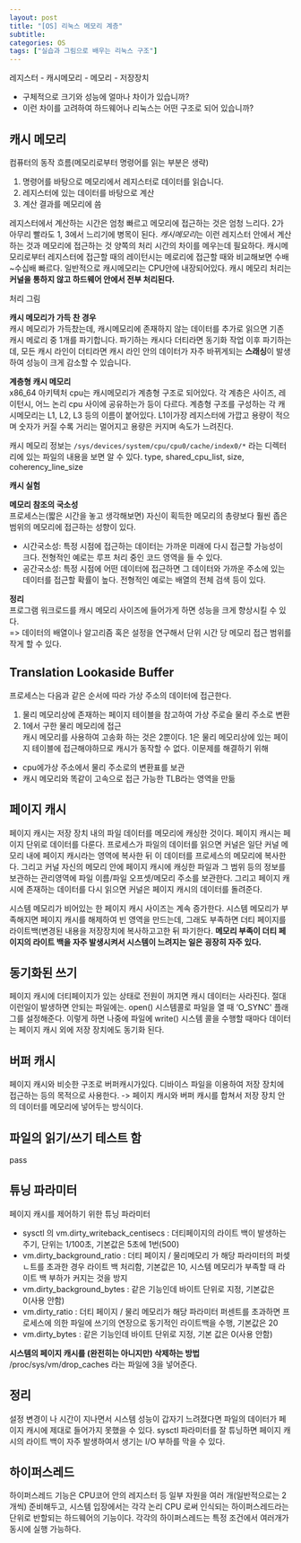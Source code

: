 ```yaml
---
layout: post
title: "[OS] 리눅스 메모리 계층"
subtitle:
categories: OS
tags: ["실습과 그림으로 배우는 리눅스 구조"]
---
```

  
레지스터 - 캐시메모리 - 메모리 - 저장장치  
* 구체적으로 크기와 성능에 얼마나 차이가 있습니까?  
* 이런 차이를 고려하여 하드웨어나 리눅스는 어떤 구조로 되어 있습니까?  
  
## 캐시 메모리  
컴퓨터의 동작 흐름(메모리로부터 명령어를 읽는 부분은 생략)  
1. 명령어를 바탕으로 메모리에서 레지스터로 데이터를 읽습니다.   
2. 레지스터에 있는 데이터를 바탕으로 계산  
3. 계산 결과를 메모리에 씀  
  
레지스터에서 계산하는 시간은 엄청 빠르고 메모리에 접근하는 것은 엄청 느리다. 2가 아무리 빨라도 1, 3에서 느리기에 병목이 된다. *캐시메모리*는 이런 레지스터 안에서 계산하는 것과 메모리에 접근하는 것 양쪽의 처리 시간의 차이를 메우는데 필요하다. 캐시메모리로부터 레지스터에 접근할 때의 레이턴시는 메로리에 접근할 때와 비교해보면 수배~수십배 빠르다. 일반적으로 캐시메모리는 CPU안에 내장되어있다. 캐시 메모리 처리는 **커널을 통하지 않고 하드웨어 안에서 전부 처리된다.**  
  
처리 그림  
  
**캐시 메모리가 가득 찬 경우**  
캐시 메모리가 가득찼는데, 캐시메모리에 존재하지 않는 데이터를 추가로 읽으면 기존 캐시 메로리 중 1개를 파기합니다. 파기하는 캐시다 더티라면 동기화 작업 이후 파기하는데, 모든 캐시 라인이 더티라면 캐시 라인 안의 데이터가 자주 바뀌게되는 **스래싱**이 발생하여 성능이 크게 감소할 수 있습니다.   
  
**계층형 캐시 메모리**  
x86_64 아키텍처 cpu는 캐시메모리가 계층형 구조로 되어있다. 각 계층은 사이즈, 레이턴시, 어느 논리 cpu 사이에 공유하는가 등이 다르다. 계층형 구조를 구성하는 각 캐시메모리는 L1, L2, L3 등의 이름이 붙어있다. L1이가장 레지스터에 가깝고 용량이 적으며 숫자가 커질 수록 거리는 멀어지고 용량은 커지며 속도가 느려진다.  
  
캐시 메모리 정보는  `/sys/devices/system/cpu/cpu0/cache/index0/*` 라는 디렉터리에 있는 파일의 내용을 보면 알 수 있다. type, shared_cpu_list, size, coherency_line_size   
  
**캐시 실험**  
  
**메모리 참조의 국소성**  
프로세스는(짧은 시간을 놓고 생각해보면) 자신이 획득한 메모리의 총량보다 훨씬 좁은 범위의 메모리에 접근하는 성향이 있다.   
- 시간국소성: 특정 시점에 접근하는 데이터는 가까운 미래에 다시 접근할 가능성이 크다. 전형적인 예로는 루프 처리 중인 코드 영역을 들 수 있다.  
- 공간국소성: 특정 시점에 어떤 데이터에 접근하면 그 데이터와 가까운 주소에 있는 데이터를 접근할 확률이 높다. 전형적인 예로는 배열의 전체 검색 등이 있다.  
  
**정리**  
프로그램 워크로드를 캐시 메모리 사이즈에 들어가게 하면 성능을 크게 향상시킬 수 있다.   
=> 데이터의 배열이나 알고리즘 혹은 설정을 연구해서 단위 시간 당 메모리 접근 범위를 작게 할 수 있다.  
## Translation Lookaside Buffer  
프로세스는 다음과 같은 순서에 따라 가상 주소의 데이터에 접근한다.   
1. 물리 메모리상에 존재하는 페이지 테이블을 참고하여 가상 주로슬 물리 주소로 변환  
2. 1에서 구한 물리 메모리에 접근  
캐시 메모리를 사용하여 고송화 하는 것은 2뿐이다. 1은 물리 메모리상에 있는 페이지 테이블에 접근해야하므로 캐시가 동작할 수 없다. 이문제를 해결하기 위해  
- cpu에가상 주소에서 물리 주소로의 변환표를 보관  
- 캐시 메모리와 똑같이 고속으로 접근 가능한 TLB라는 영역을 만듦  
  
## 페이지 캐시  
페이지 캐시는 저장 장치 내의 파일 데이터를 메모리에 캐싱한 것이다. 페이지 캐시는 페이지 단위로 데이터를 다룬다. 프로세스가 파일의 데이터를 읽으면 커널은 일단 커널 메모리 내에 페이지 캐시라는 영역에 복사한 뒤 이 데이터를 프로세스의 메모리에 복사한다. 그리고 커널 자신의 메모리 안에 페이지 캐시에 캐싱한 파일과 그 범위 등의 정보를 보관하는 관리영역에 파일 이름/파일 오프셋/메모리 주소를 보관한다. 그리고 페이지 캐시에 존재하는 데이터를 다시 읽으면 커널은 페이지 캐시의 데이터를 돌려준다.   
  
시스템 메모리가 비어있는 한 페이지 캐시 사이즈는 계속 증가한다. 시스템 메모리가 부족해지면 페이지 캐시를 해제하여 빈 영역을 만드는데, 그래도 부족하면 더티 페이지를 라이트백(변경된 내용을 저장장치에 복사하고고한 뒤 파기한다. **메모리 부족이 더티 페이지의 라이트 백을 자주 발생시켜서 시스템이 느려지는 일은 굉장히 자주 있다.**  
  
## 동기화된 쓰기  
페이지 캐시에 더티페이지가 있는 상태로 전원이 꺼지면 캐시 데이터는 사라진다. 절대 이런일이 발생하면 안되는 파일에는. open() 시스템콜로 파일을 열 때 ‘O_SYNC'  플래그를 설정해준다. 이렇게 하면 나중에 파일에 write() 시스템 콜을 수행할 때마다 데이터는 페이지 캐시 외에 저장 장치에도 동기화 된다.   
  
## 버퍼 캐시  
페이지 캐시와 비슷한 구조로 버퍼캐시가있다. 디바이스 파일을 이용하여 저장 장치에 접근하는 등의 목적으로 사용한다. -> 페이지 캐시와 버퍼 캐시를 합쳐서 저장 장치 안의 데이터를 메모리에 넣어두는 방식이다.  
  
## 파일의 읽기/쓰기 테스트 함  
pass   
  
## 튜닝 파라미터  
페이지 캐시를 제어하기 위한 튜닝 파라미터  
- sysctl 의 vm.dirty_writeback_centisecs : 더티페이지의 라이트 백이 발생하는 주기, 단위는 1/100초, 기본값은 5초에 1번(500)  
- vm.dirty_background_ratio : 더티 페이지 / 물리메모리 가 해당 파라미터의 퍼셎ㄴ트를 초과한 경우 라이트 백 처리함, 기본값은 10, 시스템 메모리가 부족할 때 라이트 백 부하가 커지는 것을 방지  
- vm.dirty_background_bytes : 같은 기능인데 바이트 단위로 지정, 기본값은 0(사용 안함)  
- vm.dirty_ratio : 더티 페이지 / 물리 메모리가 해당 파라미터 퍼센트를 초과하면 프로세스에 의한 파일에 쓰기의 연장으로 동기적인 라이트백을 수행, 기본값은 20  
- vm.dirty_bytes : 같은 기능인데 바이트 단위로 지정, 기본 값은 0(사용 안함)  
  
**시스템의 페이지 캐시를 (완전히는 아니지만) 삭제하는 방법**  
/proc/sys/vm/drop_caches 라는 파일에 3을 넣어준다.   
  
## 정리  
설정 변경이 나 시간이 지나면서 시스템 성능이 갑자기 느려졌다면 파일의 데이터가 페이지 캐시에 제대로 들어가지 못했을 수 있다. sysctl 파라미터를 잘 튜닝하면 페이지 캐시의 라이트 백이 자주 발생하여서 생기는 I/O 부하를 막을 수 있다.   
  
  
## 하이퍼스레드  
하이퍼스레드 기능은 CPU코어 안의 레지스터 등 일부 자원을 여러 개(일반적으로는 2개씩) 준비해두고, 시스템 입장에서는 각각 논리 CPU 로써 인식되는 하이퍼스레드라는 단위로 반할되는 하드웨어의 기능이다. 각각의 하이퍼스레드는 특정 조건에서 여러개가 동시에 실행 가능하다.  
  
  
